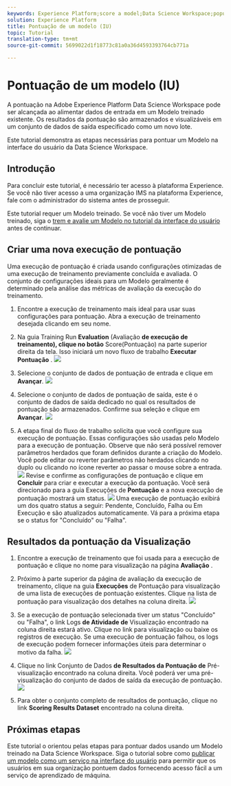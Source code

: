 ```yaml
---
keywords: Experience Platform;score a model;Data Science Workspace;popular topics
solution: Experience Platform
title: Pontuação de um modelo (IU)
topic: Tutorial
translation-type: tm+mt
source-git-commit: 5699022d1f18773c81a0a36d4593393764cb771a

---
```



# Pontuação de um modelo (IU)

A pontuação na Adobe Experience Platform Data Science Workspace pode ser alcançada ao alimentar dados de entrada em um Modelo treinado existente. Os resultados da pontuação são armazenados e visualizáveis em um conjunto de dados de saída especificado como um novo lote.

Este tutorial demonstra as etapas necessárias para pontuar um Modelo na interface do usuário da Data Science Workspace.

## Introdução

Para concluir este tutorial, é necessário ter acesso à plataforma Experience. Se você não tiver acesso a uma organização IMS na plataforma Experience, fale com o administrador do sistema antes de prosseguir.

Este tutorial requer um Modelo treinado. Se você não tiver um Modelo treinado, siga o [trem e avalie um Modelo no tutorial da interface do usuário](./train-evaluate-model-ui.md) antes de continuar.

## Criar uma nova execução de pontuação

Uma execução de pontuação é criada usando configurações otimizadas de uma execução de treinamento previamente concluída e avaliada. O conjunto de configurações ideais para um Modelo geralmente é determinado pela análise das métricas de avaliação da execução do treinamento.

1. Encontre a execução de treinamento mais ideal para usar suas configurações para pontuação. Abra a execução de treinamento desejada clicando em seu nome.

2. Na guia Training Run **Evaluation** (Avaliação **de execução de treinamento), clique no botão** Score(Pontuação) na parte superior direita da tela. Isso iniciará um novo fluxo de trabalho **Executar Pontuação** .
   ![](../images/models-recipes/score/training_run_overview.png)

3. Selecione o conjunto de dados de pontuação de entrada e clique em **Avançar**.
   ![](../images/models-recipes/score/scoring_input.png)

4. Selecione o conjunto de dados de pontuação de saída, este é o conjunto de dados de saída dedicado no qual os resultados de pontuação são armazenados. Confirme sua seleção e clique em **Avançar**.
   ![](../images/models-recipes/score/scoring_results.png)

5. A etapa final do fluxo de trabalho solicita que você configure sua execução de pontuação. Essas configurações são usadas pelo Modelo para a execução de pontuação.
Observe que não será possível remover parâmetros herdados que foram definidos durante a criação do Modelo. Você pode editar ou reverter parâmetros não herdados clicando no duplo ou clicando no ícone reverter ao passar o mouse sobre a entrada.
   ![](../images/models-recipes/score/configuration.png)
Revise e confirme as configurações de pontuação e clique em **Concluir** para criar e executar a execução da pontuação. Você será direcionado para a guia Execuções de **Pontuação** e a nova execução de pontuação mostrará um status.
   ![](../images/models-recipes/score/scoring_runs_tab.png)
Uma execução de pontuação exibirá um dos quatro status a seguir: Pendente, Concluído, Falha ou Em Execução e são atualizados automaticamente. Vá para a próxima etapa se o status for &quot;Concluído&quot; ou &quot;Falha&quot;.

## Resultados da pontuação da Visualização

1. Encontre a execução de treinamento que foi usada para a execução de pontuação e clique no nome para visualização na página **Avaliação** .

2. Próximo à parte superior da página de avaliação da execução de treinamento, clique na guia **Execuções** de Pontuação para visualização de uma lista de execuções de pontuação existentes. Clique na lista de pontuação para visualização dos detalhes na coluna direita.
   ![](../images/models-recipes/score/view_details.png)

3. Se a execução de pontuação selecionada tiver um status &quot;Concluído&quot; ou &quot;Falha&quot;, o link Logs **de Atividade de** Visualização encontrado na coluna direita estará ativo. Clique no link para visualização ou baixe os registros de execução. Se uma execução de pontuação falhou, os logs de execução podem fornecer informações úteis para determinar o motivo da falha.
   ![](../images/models-recipes/score/activity_logs.png)

4. Clique no link Conjunto de Dados **de Resultados da Pontuação de** Pré-visualização encontrado na coluna direita. Você poderá ver uma pré-visualização do conjunto de dados de saída da execução de pontuação.
   ![](../images/models-recipes/score/preview_results.png)

5. Para obter o conjunto completo de resultados de pontuação, clique no link **Scoring Results Dataset** encontrado na coluna direita.

## Próximas etapas

Este tutorial o orientou pelas etapas para pontuar dados usando um Modelo treinado na Data Science Workspace. Siga o tutorial sobre como [publicar um modelo como um serviço na interface do usuário](./publish-model-service-ui.md) para permitir que os usuários em sua organização pontuem dados fornecendo acesso fácil a um serviço de aprendizado de máquina.
